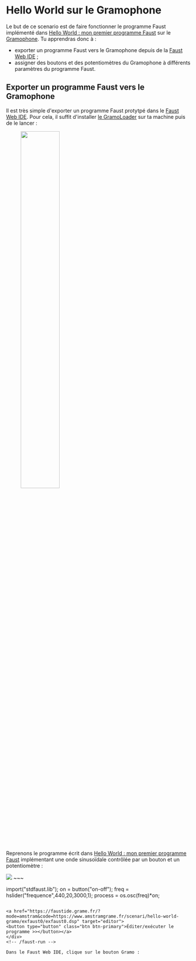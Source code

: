 # Hello World sur le Gramophone

Le but de ce scenario est de faire fonctionner le programme Faust implémenté dans [Hello World : mon premier programme Faust](hello-world.md) sur le [Gramophone](../gramophone/about.md). Tu apprendras donc à :

* exporter un programme Faust vers le Gramophone depuis de la [Faust Web IDE](../faust/ide.md) ;
* assigner des boutons et des potentiomètres du Gramophone à différents paramètres du programme Faust.

## Exporter un programme Faust vers le Gramophone

Il est très simple d'exporter un programme Faust protytpé dans le [Faust Web IDE](../faust/ide.md). Pour cela, il suffit d'installer [le GramoLoader](../gramophone/loader.md) sur ta machine puis de le lancer :

<figure>
<img src="img/loader.jpg" class="mx-auto d-block" width="50%">
</figure>

Reprenons le programme écrit dans [Hello World : mon premier programme Faust](hello-world.md) implémentant une onde sinusoïdale contrôlée par un bouton et un potentiomètre :

<!-- faust-run -->
<div class="faust-run"><img src="exfaust0/exfaust0.svg" class="mx-auto d-block">
~~~

import("stdfaust.lib");
on = button("on-off");
freq = hslider("frequence",440,20,3000,1);
process = os.osc(freq)*on;
 
~~~

<a href="https://faustide.grame.fr/?mode=amstram&code=https://www.amstramgrame.fr/scenari/hello-world-gramo/exfaust0/exfaust0.dsp" target="editor">
<button type="button" class="btn btn-primary">Éditer/exécuter le programme >></button></a>
</div>
<!-- /faust-run -->

Dans le Faust Web IDE, clique sur le bouton Gramo :

 
